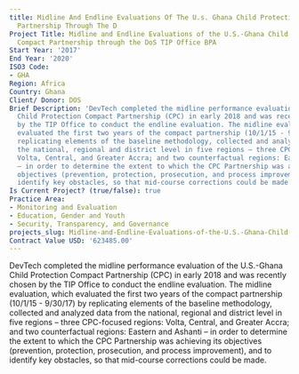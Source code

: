 ```yaml
---
title: Midline And Endline Evaluations Of The U.s. Ghana Child Protection Compact
  Partnership Through The D
Project Title: Midline and Endline Evaluations of the U.S.-Ghana Child Protection
  Compact Partnership through the DoS TIP Office BPA
Start Year: '2017'
End Year: '2020'
ISO3 Code:
- GHA
Region: Africa
Country: Ghana
Client/ Donor: DOS
Brief Description: 'DevTech completed the midline performance evaluation of the U.S.-Ghana
  Child Protection Compact Partnership (CPC) in early 2018 and was recently chosen
  by the TIP Office to conduct the endline evaluation. The midline evaluation, which
  evaluated the first two years of the compact partnership (10/1/15 - 9/30/17) by
  replicating elements of the baseline methodology, collected and analyzed data from
  the national, regional and district level in five regions – three CPC-focused regions:
  Volta, Central, and Greater Accra; and two counterfactual regions: Eastern and Ashanti
  – in order to determine the extent to which the CPC Partnership was achieving its
  objectives (prevention, protection, prosecution, and process improvement), and to
  identify key obstacles, so that mid-course corrections could be made.'
Is Current Project? (true/false): true
Practice Area:
- Monitoring and Evaluation
- Education, Gender and Youth
- Security, Transparency, and Governance
projects_slug: Midline-and-Endline-Evaluations-of-the-U.S.-Ghana-Child-Protection-Compact-Partnership-through-the-D
Contract Value USD: '623485.00'
---
```


DevTech completed the midline performance evaluation of the U.S.-Ghana Child Protection Compact Partnership (CPC) in early 2018 and was recently chosen by the TIP Office to conduct the endline evaluation. The midline evaluation, which evaluated the first two years of the compact partnership (10/1/15 - 9/30/17) by replicating elements of the baseline methodology, collected and analyzed data from the national, regional and district level in five regions – three CPC-focused regions: Volta, Central, and Greater Accra; and two counterfactual regions: Eastern and Ashanti – in order to determine the extent to which the CPC Partnership was achieving its objectives (prevention, protection, prosecution, and process improvement), and to identify key obstacles, so that mid-course corrections could be made.